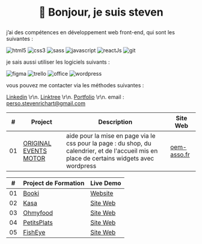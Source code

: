 # <p align=center>👋 Bonjour, je suis steven</p>

j’ai des compétences en développement web front-end, qui sont les suivantes :

![html5](https://img.shields.io/badge/HTML5-E34F26?style=for-the-badge&logo=html5&logoColor=white)
![css3](https://img.shields.io/badge/CSS3-1572B6?style=for-the-badge&logo=css3&logoColor=white)
![sass](https://img.shields.io/badge/Sass-CC6699?style=for-the-badge&logo=sass&logoColor=white)
![javascript](https://img.shields.io/badge/JavaScript-323330?style=for-the-badge&logo=javascript&logoColor=F7DF1E)
![reactJs](https://img.shields.io/badge/React-20232A?style=for-the-badge&logo=react&logoColor=61DAFB)
![git](https://img.shields.io/badge/GIT-E44C30?style=for-the-badge&logo=git&logoColor=white)

je sais aussi utiliser les logiciels suivants :

![figma](https://img.shields.io/badge/Figma-F24E1E?style=for-the-badge&logo=figma&logoColor=white)
![trello](https://img.shields.io/badge/Trello-0052CC?style=for-the-badge&logo=trello&logoColor=white)
![office](https://img.shields.io/badge/Microsoft_Office-D83B01?style=for-the-badge&logo=microsoft-office&logoColor=white)
![wordpress](https://img.shields.io/badge/wordpress-blue?style=for-the-badge&logo=wordpress&logoColor=white)

vous pouvez me contacter via les méthodes suivantes :

[Linkedin](https://www.linkedin.com/in/steven-richart-2602481bb/) \r\n.
[Linktree](https://linktr.ee/stevenrichart) \r\n.
[Portfolio](https://drive.google.com/file/d/17Enh_4oZdr8iOBLB11xBFwG-DUyxQhYp/view) \r\n.
email : perso.stevenrichart@gmail.com

|  #  | Project                                                                                                          | Description                                                                        | Site Web                                                                         |
| :-: | --------------------------------------------------------------------------------------------------------------------------- |     --------------------------------------------------------------------------------- | --------------------------------------------------------------------------------- |
| 01  | [ORIGINAL EVENTS MOTOR](https://www.facebook.com/oemfr)                                | aide pour la mise en page via le css pour la page : du shop, du calendrier, et de l'accueil mis en place de certains widgets avec wordpress               | [oem-asso.fr](https://oem-asso.fr)  

|  #  | Project de Formation                                                                                                                | Live Demo                                                                         |
| :-: | --------------------------------------------------------------------------------------------------------------------------- |     --------------------------------------------------------------------------------- |
| 01  | [Booki](https://github.com/Miyuki62/Booki)                                | [Website](https://miyuki62.github.io/Booki/)               |
| 02  | [Kasa](https://github.com/Miyuki62/Developpez-une-application-Web-avec-React-et-React-Router)                                | [Site Web](https://developpez-une-application-web-avec-react-et-react-router.vercel.app)               |
| 03  | [Ohmyfood](https://github.comMiyuki62/Dynamisez-une-page-web-avec-des-animations-CSS)                          | [Site Web](https://miyuki62.github.io/Dynamisez-une-page-web-avec-des-animations-CSS/)          |
| 04  | [PetitsPlats](https://github.com/Miyuki62/Developpez-un-algorithme-de-recherche-en-JavaScript)                               | [Site Web](https://miyuki62.github.io/Developpez-un-algorithme-de-recherche-en-JavaScript/)                   |
| 05  | [FishEye](https://github.com/Miyuki62/Front-End-Fisheye)                               | [Site Web](https://miyuki62.github.io/Front-End-Fisheye/)                |

<!--
**Miyuki62/Miyuki62** is a ✨ _special_ ✨ repository because its `README.md` (this file) appears on your GitHub profile.

Here are some ideas to get you started:

- 🔭 I’m currently working on ...
- 🌱 I’m currently learning ...
- 👯 I’m looking to collaborate on ...
- 🤔 I’m looking for help with ...
- 💬 Ask me about ...
- 📫 How to reach me: ...
- 😄 Pronouns: ...
- ⚡ Fun fact: ...
-->
